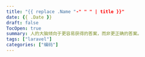 ```yaml
---
title: "{{ replace .Name "-" " " | title }}"
date: {{ .Date }}
draft: false
TocOpen: true
summary: 人的大脑倾向于更容易获得的答案，而非更正确的答案。
tags: ["laravel"]
categories: ["编码"]
---
```


